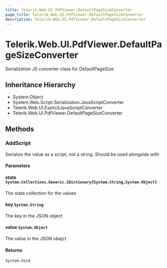```yaml
---
title: Telerik.Web.UI.PdfViewer.DefaultPageSizeConverter
page_title: Telerik.Web.UI.PdfViewer.DefaultPageSizeConverter
description: Telerik.Web.UI.PdfViewer.DefaultPageSizeConverter
---
```


# Telerik.Web.UI.PdfViewer.DefaultPageSizeConverter

Serialization JS converter class for DefaultPageSize

## Inheritance Hierarchy

* System.Object
* System.Web.Script.Serialization.JavaScriptConverter
* Telerik.Web.UI.ExplicitJavaScriptConverter
* Telerik.Web.UI.PdfViewer.DefaultPageSizeConverter

## Methods

###  AddScript

Serialize the value as a script, not a string. Should be used alongside with

#### Parameters

#### state `System.Collections.Generic.IDictionary{System.String,System.Object}`

The state collection for the values

#### key `System.String`

The key in the JSON object

#### value `System.Object`

The value in the JSON obejct

#### Returns

`System.Void` 

